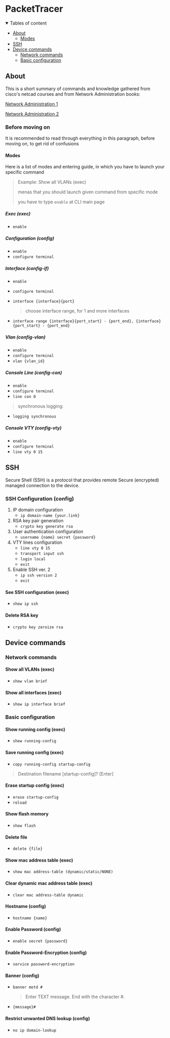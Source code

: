 # PacketTracer

<details open="open">

<summary>Tables of content </summary>

- [About](#about)
  - [Modes](#modes)
- [SSH](#ssh)
- [Device commands](#device-commands)
  - [Network commands](#network-commands)
  - [Basic configuration](#basic-configuration)

</details>

## About

This is a short summary of commands and knowledge gathered from cisco's netcad courses and from Network Administration books:

[Network Administration 1](https://github.com/hexley21/PacketTracer/blob/e3264c111e7922d33de1a16441ba3edf7715597a/%5BNetwork%20Administration%201%5D%20Routing%20and%20switching%20in%20networks.pdf)

[Network Administration 2](https://github.com/hexley21/PacketTracer/blob/e3264c111e7922d33de1a16441ba3edf7715597a/%5BNetwork%20Administration%202%5D%20Network%20Connections%20and%20WAN%20Technologies.pdf)

### Before moving on

It is recommended to read through everything in this paragraph, before moving on, to get rid of confusions

#### Modes

Here is a list of modes and entering guide, in which you have to launch your specific command

>Example: Show all VLANs (exec)
>
>menas that you should launch given command from specific mode
>
> you have to type `enable` at CLI main page

##### Exec (exec)

- `enable`

##### Configuration (config)

- `enable`
- `configure terminal`

##### Interface (config-if)

- `enable`
- `configure terminal`
- `interface {interface}{port}`

    > choose interface range, for 1 and more interfaces

- `interface range {interface}{port_start} - {port_end}, {interface}{port_start} - {port_end}`

##### Vlan (config-vlan)

- `enable`
- `configure terminal`
- `vlan {vlan_id}`

##### Console Line (config-con)

- `enable`
- `configure terminal`
- `line con 0`

> synchronous logging:

- `logging synchronous`

##### Console VTY (config-vty)

- `enable`
- `configure terminal`
- `line vty 0 15`

## SSH

Secure Shell (SSH) is a protocol that provides remote Secure (encrypted) managed connection to the device.

### SSH Configuration (config)

1. IP domain configuration
    - `ip domain-name {your.link}`
2. RSA key pair generation
    - `crypto key generate rsa`
3. User authentication configuration
    - `username {name} secret {password}`
4. VTY lines configuration
    - `line vty 0 15`
    - `transport input ssh`
    - `login local`
    - `exit`
5. Enable SSH ver. 2
    - `ip ssh version 2`
    - `exit`

#### See SSH configuration (exec)

- `show ip ssh`

#### Delete RSA key

- `crypto key zeroize rsa`

## Device commands

### Network commands

#### Show all VLANs (exec)

- `show vlan brief`

#### Show all interfaces (exec)

- `show ip interface brief`

### Basic configuration

#### Show running config (exec)

- `show running-config`

#### Save running config (exec)

- `copy running-config startup-config`

> Destination filename [startup-config]? [Enter]

#### Erase startup config (exec)

- `erase startup-config`
- `reload`

#### Show flash memory

- `show flash`

#### Delete file

- `delete {file}`

#### Show mac address table (exec)

- `show mac address-table (dynamic/static/NONE)`

#### Clear dynamic mac address table (exec)

- `clear mac address-table dynamic`

#### Hostname (config)

- `hostname {name}`

#### Enable Password (config)

- `enable secret {password}`

#### Enable Password-Encryption (config)

- `service password-encryption`

#### Banner (config)

- `banner motd #`

    > Enter TEXT message.  End with the character #.

- `{message}#`

#### Restrict unwanted DNS lookup (config)

- `no ip domain-lookup`
